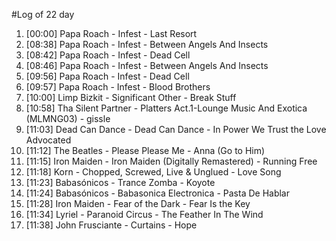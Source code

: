 #Log of 22 day

1. [00:00] Papa Roach - Infest - Last Resort
1. [08:38] Papa Roach - Infest - Between Angels And Insects
1. [08:42] Papa Roach - Infest - Dead Cell
1. [08:46] Papa Roach - Infest - Between Angels And Insects
1. [09:56] Papa Roach - Infest - Dead Cell
1. [09:57] Papa Roach - Infest - Blood Brothers
1. [10:00] Limp Bizkit - Significant Other - Break Stuff
1. [10:58] Tha Silent Partner - Platters Act.1-Lounge Music And Exotica (MLMNG03) - gissle
1. [11:03] Dead Can Dance - Dead Can Dance - In Power We Trust the Love Advocated
1. [11:12] The Beatles - Please Please Me - Anna (Go to Him)
1. [11:15] Iron Maiden - Iron Maiden (Digitally Remastered) - Running Free
1. [11:18] Korn - Chopped, Screwed, Live & Unglued - Love Song
1. [11:23] Babasónicos - Trance Zomba - Koyote
1. [11:24] Babasónicos - Babasonica Electronica - Pasta De Hablar
1. [11:28] Iron Maiden - Fear of the Dark - Fear Is the Key
1. [11:34] Lyriel - Paranoid Circus - The Feather In The Wind
1. [11:38] John Frusciante - Curtains - Hope
